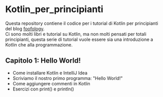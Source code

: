 # Kotlin_per_principianti
Questa repository contiene il codice per i tutorial di Kotlin per principianti del blog [foofology](https://foofologia.wordpress.com/).<br>
Ci sono molti libri e tutorial su Kotlin, ma non molti pensati per totali principianti,
questa serie di tutorial vuole essere sia una introduzione a Kotlin che alla programmazione.

## Capitolo 1: Hello World!
<ul>
  <li>Come installare Kotlin e IntelliJ Idea</li>
  <li>Scriviamo il nostro primo programma: "Hello World!"</li>
  <li>Come aggiungere commenti in Kotlin</li>
  <li>Esercizi con print() e println() </li>
  </ul>

